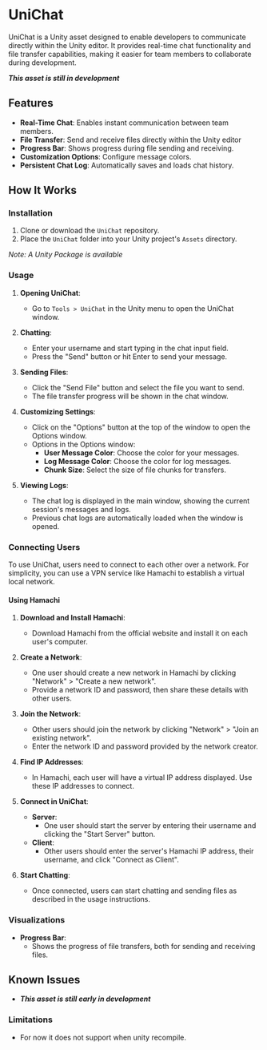 # UniChat

UniChat is a Unity asset designed to enable developers to communicate directly within the Unity editor. It provides real-time chat functionality and file transfer capabilities, making it easier for team members to collaborate during development.

**_This asset is still in development_**

## Features

- **Real-Time Chat**: Enables instant communication between team members.
- **File Transfer**: Send and receive files directly within the Unity editor
- **Progress Bar**: Shows progress during file sending and receiving.
- **Customization Options**: Configure message colors.
- **Persistent Chat Log**: Automatically saves and loads chat history.

## How It Works

### Installation

1. Clone or download the `UniChat` repository.
2. Place the `UniChat` folder into your Unity project's `Assets` directory.

_Note: A Unity Package is available_

### Usage

1. **Opening UniChat**:
    - Go to `Tools > UniChat` in the Unity menu to open the UniChat window.

2. **Chatting**:
    - Enter your username and start typing in the chat input field.
    - Press the "Send" button or hit Enter to send your message.

3. **Sending Files**:
    - Click the "Send File" button and select the file you want to send.
    - The file transfer progress will be shown in the chat window.

4. **Customizing Settings**:
    - Click on the "Options" button at the top of the window to open the Options window.
    - Options in the Options window:
        - **User Message Color**: Choose the color for your messages.
        - **Log Message Color**: Choose the color for log messages.
        - **Chunk Size**: Select the size of file chunks for transfers.

5. **Viewing Logs**:
    - The chat log is displayed in the main window, showing the current session's messages and logs.
    - Previous chat logs are automatically loaded when the window is opened.

### Connecting Users

To use UniChat, users need to connect to each other over a network. For simplicity, you can use a VPN service like Hamachi to establish a virtual local network.

#### Using Hamachi

1. **Download and Install Hamachi**:
    - Download Hamachi from the official website and install it on each user's computer.

2. **Create a Network**:
    - One user should create a new network in Hamachi by clicking "Network" > "Create a new network".
    - Provide a network ID and password, then share these details with other users.

3. **Join the Network**:
    - Other users should join the network by clicking "Network" > "Join an existing network".
    - Enter the network ID and password provided by the network creator.

4. **Find IP Addresses**:
    - In Hamachi, each user will have a virtual IP address displayed. Use these IP addresses to connect.

5. **Connect in UniChat**:
    - **Server**:
        - One user should start the server by entering their username and clicking the "Start Server" button.
    - **Client**:
        - Other users should enter the server's Hamachi IP address, their username, and click "Connect as Client".

6. **Start Chatting**:
    - Once connected, users can start chatting and sending files as described in the usage instructions.

### Visualizations

- **Progress Bar**:
    - Shows the progress of file transfers, both for sending and receiving files.

## Known Issues

- **_This asset is still early in development_**

### Limitations

- For now it does not support when unity recompile.
